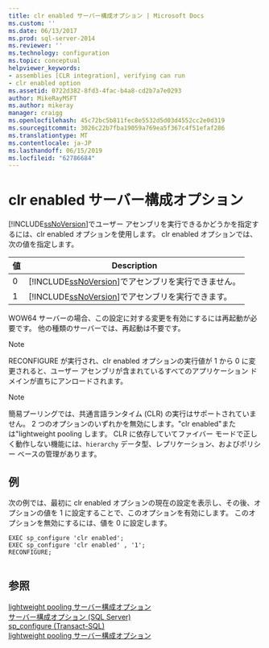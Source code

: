 ```yaml
---
title: clr enabled サーバー構成オプション | Microsoft Docs
ms.custom: ''
ms.date: 06/13/2017
ms.prod: sql-server-2014
ms.reviewer: ''
ms.technology: configuration
ms.topic: conceptual
helpviewer_keywords:
- assemblies [CLR integration], verifying can run
- clr enabled option
ms.assetid: 0722d382-8fd3-4fac-b4a8-cd2b7a7e0293
author: MikeRayMSFT
ms.author: mikeray
manager: craigg
ms.openlocfilehash: 45c72bc5b811fec8e5532d5d03d4552cc2e0d319
ms.sourcegitcommit: 3026c22b7fba19059a769ea5f367c4f51efaf286
ms.translationtype: MT
ms.contentlocale: ja-JP
ms.lasthandoff: 06/15/2019
ms.locfileid: "62786684"
---
```

# <a name="clr-enabled-server-configuration-option"></a>clr enabled サーバー構成オプション
  [!INCLUDE[ssNoVersion](../../includes/ssnoversion-md.md)]でユーザー アセンブリを実行できるかどうかを指定するには、clr enabled オプションを使用します。 clr enabled オプションでは、次の値を指定します。  
  
|値|Description|  
|-----------|-----------------|  
|0|[!INCLUDE[ssNoVersion](../../includes/ssnoversion-md.md)]でアセンブリを実行できません。|  
|1|[!INCLUDE[ssNoVersion](../../includes/ssnoversion-md.md)]でアセンブリを実行できます。|  
  
 WOW64 サーバーの場合、この設定に対する変更を有効にするには再起動が必要です。 他の種類のサーバーでは、再起動は不要です。  
  
> [!NOTE]  
>  RECONFIGURE が実行され、clr enabled オプションの実行値が 1 から 0 に変更されると、ユーザー アセンブリが含まれているすべてのアプリケーション ドメインが直ちにアンロードされます。  
  
> [!NOTE]  
>  簡易プーリングでは、共通言語ランタイム (CLR) の実行はサポートされていません。 2 つのオプションのいずれかを無効にします。"clr enabled"または"lightweight pooling します。 CLR に依存していてファイバー モードで正しく動作しない機能には、`hierarchy` データ型、レプリケーション、およびポリシー ベースの管理があります。  
  
## <a name="example"></a>例  
 次の例では、最初に clr enabled オプションの現在の設定を表示し、その後、オプションの値を 1 に設定することで、このオプションを有効にします。 このオプションを無効にするには、値を 0 に設定します。  
  
```  
EXEC sp_configure 'clr enabled';  
EXEC sp_configure 'clr enabled' , '1';  
RECONFIGURE;  
  
```  
  
## <a name="see-also"></a>参照  
 [lightweight pooling サーバー構成オプション](lightweight-pooling-server-configuration-option.md)   
 [サーバー構成オプション &#40;SQL Server&#41;](server-configuration-options-sql-server.md)   
 [sp_configure &#40;Transact-SQL&#41;](/sql/relational-databases/system-stored-procedures/sp-configure-transact-sql)   
 [lightweight pooling サーバー構成オプション](lightweight-pooling-server-configuration-option.md)  
  
  
